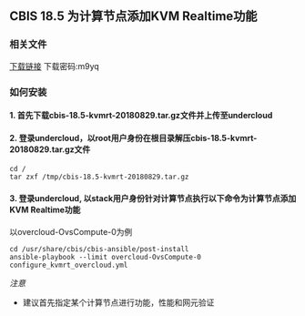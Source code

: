 ## CBIS 18.5 为计算节点添加KVM Realtime功能

### 相关文件
[下载链接](https://pan.baidu.com/s/1y63huaVbHF_y4j2Bv0vEpA)
下载密码:m9yq

### 如何安装
#### 1. 首先下载cbis-18.5-kvmrt-20180829.tar.gz文件并上传至undercloud

#### 2. 登录undercloud，以root用户身份在根目录解压cbis-18.5-kvmrt-20180829.tar.gz文件

```
cd /
tar zxf /tmp/cbis-18.5-kvmrt-20180829.tar.gz
```

#### 3. 登录undercloud, 以stack用户身份针对计算节点执行以下命令为计算节点添加KVM Realtime功能

以overcloud-OvsCompute-0为例
```
cd /usr/share/cbis/cbis-ansible/post-install
ansible-playbook --limit overcloud-OvsCompute-0 configure_kvmrt_overcloud.yml
```

*注意*
* 建议首先指定某个计算节点进行功能，性能和网元验证
